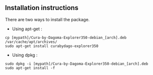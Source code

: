 ## Installation instructions

There are two ways to install the package.

* Using apt-get :
```
cp [mypath]/Cura-by-Dagoma-Explorer350-debian_[arch].deb /var/cache/apt/archives/
sudo apt-get install curabydago-explorer350
```

* Using dpkg :
```
sudo dpkg -i [mypath]/Cura-by-Dagoma-Explorer350-debian_[arch].deb
sudo apt-get install -f
```
